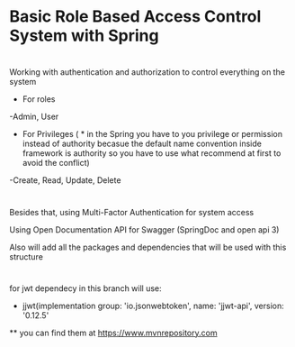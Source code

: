 # Basic Role Based Access Control System with Spring
# ###############
Working with authentication and authorization to control everything on the system

- For roles

-Admin, User


- For Privileges ( * in the Spring you have to you privilege or permission instead of authority becasue the default name convention inside framework is authority so you have to use what recommend at first to avoid the conflict)

-Create, Read, Update, Delete

# ##############
Besides that, using Multi-Factor Authentication for system access


Using Open Documentation API for Swagger (SpringDoc and open api 3)


Also will add all the packages and dependencies that will be used with this structure
# ######################
for jwt dependecy in this branch will use:

- jjwt(implementation group: 'io.jsonwebtoken', name: 'jjwt-api', version: '0.12.5'
  
**  you can find them at https://www.mvnrepository.com
